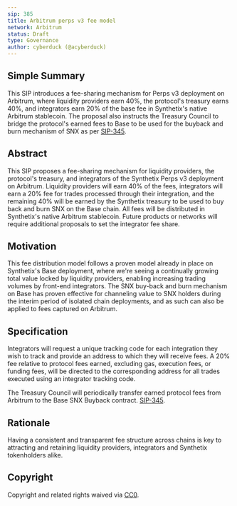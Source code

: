 ```yaml
---
sip: 385
title: Arbitrum perps v3 fee model
network: Arbitrum
status: Draft
type: Governance
author: cyberduck (@acyberduck)
---
```


## Simple Summary
This SIP introduces a fee-sharing mechanism for Perps v3 deployment on Arbitrum, where liquidity providers earn 40%, the protocol's treasury earns 40%, and integrators earn 20% of the base fee in Synthetix's native Arbitrum stablecoin. The proposal also instructs the Treasury Council to bridge the protocol's earned fees to Base to be used for the buyback and burn mechanism of SNX as per [SIP-345](https://sips.synthetix.io/sips/sip-345/).

## Abstract
This SIP proposes a fee-sharing mechanism for liquidity providers, the protocol's treasury, and integrators of the Synthetix Perps v3 deployment on Arbitrum. Liquidity providers will earn 40% of the fees, integrators will earn a 20% fee for trades processed through their integration, and the remaining 40% will be earned by the Synthetix treasury to be used to buy back and burn SNX on the Base chain. All fees will be distributed in Synthetix's native Arbitrum stablecoin. Future products or networks will require additional proposals to set the integrator fee share.

## Motivation
This fee distribution model follows a proven model already in place on Synthetix's Base deployment, where we're seeing a continually growing total value locked by liquidity providers, enabling increasing trading volumes by front-end integrators. The SNX buy-back and burn mechanism on Base has proven effective for channeling value to SNX holders during the interim period of isolated chain deployments, and as such can also be applied to fees captured on Arbitrum.

## Specification
Integrators will request a unique tracking code for each integration they wish to track and provide an address to which they will receive fees. A 20% fee relative to protocol fees earned, excluding gas, execution fees, or funding fees, will be directed to the corresponding address for all trades executed using an integrator tracking code.

The Treasury Council will periodically transfer earned protocol fees from Arbitrum to the Base SNX Buyback contract. [SIP-345](https://sips.synthetix.io/sips/sip-345/).

## Rationale
Having a consistent and transparent fee structure across chains is key to attracting and retaining liquidity providers, integrators and Synthetix tokenholders alike.

## Copyright
Copyright and related rights waived via [CC0](https://creativecommons.org/publicdomain/zero/1.0/).
